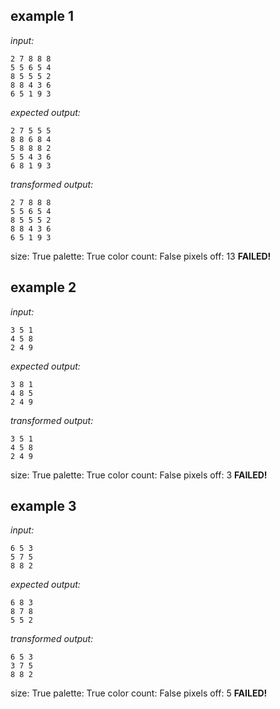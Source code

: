 
## example 1
*input:*
```
2 7 8 8 8
5 5 6 5 4
8 5 5 5 2
8 8 4 3 6
6 5 1 9 3
```
*expected output:*
```
2 7 5 5 5
8 8 6 8 4
5 8 8 8 2
5 5 4 3 6
6 8 1 9 3
```
*transformed output:*
```
2 7 8 8 8
5 5 6 5 4
8 5 5 5 2
8 8 4 3 6
6 5 1 9 3
```
size: True
palette: True
color count: False
pixels off: 13
**FAILED!**

## example 2
*input:*
```
3 5 1
4 5 8
2 4 9
```
*expected output:*
```
3 8 1
4 8 5
2 4 9
```
*transformed output:*
```
3 5 1
4 5 8
2 4 9
```
size: True
palette: True
color count: False
pixels off: 3
**FAILED!**

## example 3
*input:*
```
6 5 3
5 7 5
8 8 2
```
*expected output:*
```
6 8 3
8 7 8
5 5 2
```
*transformed output:*
```
6 5 3
3 7 5
8 8 2
```
size: True
palette: True
color count: False
pixels off: 5
**FAILED!**
